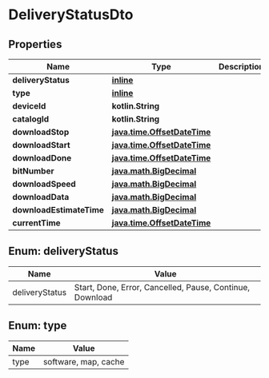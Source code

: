 
# DeliveryStatusDto

## Properties
Name | Type | Description | Notes
------------ | ------------- | ------------- | -------------
**deliveryStatus** | [**inline**](#DeliveryStatus) |  | 
**type** | [**inline**](#Type) |  | 
**deviceId** | **kotlin.String** |  |  [optional]
**catalogId** | **kotlin.String** |  |  [optional]
**downloadStop** | [**java.time.OffsetDateTime**](java.time.OffsetDateTime.md) |  |  [optional]
**downloadStart** | [**java.time.OffsetDateTime**](java.time.OffsetDateTime.md) |  |  [optional]
**downloadDone** | [**java.time.OffsetDateTime**](java.time.OffsetDateTime.md) |  |  [optional]
**bitNumber** | [**java.math.BigDecimal**](java.math.BigDecimal.md) |  |  [optional]
**downloadSpeed** | [**java.math.BigDecimal**](java.math.BigDecimal.md) |  |  [optional]
**downloadData** | [**java.math.BigDecimal**](java.math.BigDecimal.md) |  |  [optional]
**downloadEstimateTime** | [**java.math.BigDecimal**](java.math.BigDecimal.md) |  |  [optional]
**currentTime** | [**java.time.OffsetDateTime**](java.time.OffsetDateTime.md) |  |  [optional]


<a id="DeliveryStatus"></a>
## Enum: deliveryStatus
Name | Value
---- | -----
deliveryStatus | Start, Done, Error, Cancelled, Pause, Continue, Download


<a id="Type"></a>
## Enum: type
Name | Value
---- | -----
type | software, map, cache



